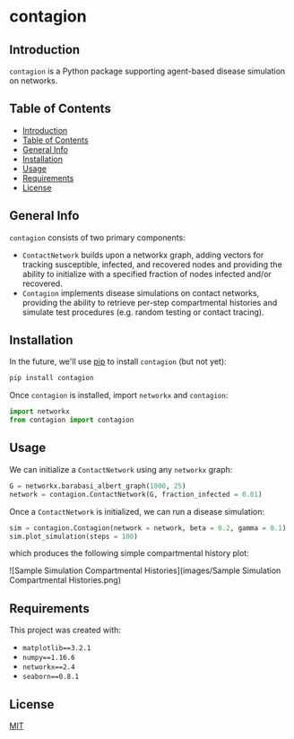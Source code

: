 # contagion

## Introduction
`contagion` is a Python package supporting agent-based disease simulation on networks.

## Table of Contents
* [Introduction](#introduction)
* [Table of Contents](#table-of-contents)
* [General Info](#general-info)
* [Installation](#installation)
* [Usage](#usage)
* [Requirements](#requirements)
* [License](#license)

## General Info
`contagion` consists of two primary components:
- `ContactNetwork` builds upon a networkx graph, adding vectors for tracking susceptible, infected, and recovered nodes and providing the ability to initialize with a specified fraction of nodes infected and/or recovered.
- `Contagion` implements disease simulations on contact networks, providing the ability to retrieve per-step compartmental histories and simulate test procedures (e.g. random testing or contact tracing).

## Installation
In the future, we'll use [pip](https://pip.pypa.io/en/stable/) to install `contagion` (but not yet):

```bash
pip install contagion
```

Once `contagion` is installed, import `networkx` and `contagion`:

```python
import networkx
from contagion import contagion
```

## Usage
We can initialize a `ContactNetwork` using any `networkx` graph:

```python
G = networkx.barabasi_albert_graph(1000, 25)
network = contagion.ContactNetwork(G, fraction_infected = 0.01)
```

Once a `ContactNetwork` is initialized, we can run a disease simulation:

```python
sim = contagion.Contagion(network = network, beta = 0.2, gamma = 0.1)
sim.plot_simulation(steps = 100)
```

which produces the following simple compartmental history plot:

![Sample Simulation Compartmental Histories](images/Sample Simulation Compartmental Histories.png)

## Requirements
This project was created with:
- `matplotlib==3.2.1`
- `numpy==1.16.6`
- `networkx==2.4`
- `seaborn==0.8.1`

## License
[MIT](https://choosealicense.com/licenses/mit/)
